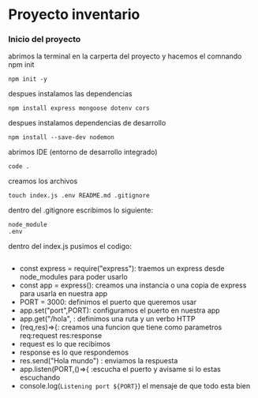 # Proyecto inventario
### Inicio del proyecto
abrimos la terminal en la carperta del proyecto y hacemos el comnando npm init

```
npm init -y 
```

despues instalamos las dependencias 

```
npm install express mongoose dotenv cors
```

despues instalamos dependencias de desarrollo

```
npm install --save-dev nodemon
```

abrimos IDE (entorno de desarrollo integrado)

```
code .
```

creamos los archivos

```
touch index.js .env README.md .gitignore
```

dentro del .gitignore escribimos lo siguiente:

```
node_module
.env
```

dentro del index.js pusimos el codigo:

```
```
- const express = require("express"): traemos un express desde node_modules para poder usarlo
- const app = express(): creamos una instancia o una copia de express para usarla en nuestra app
- PORT = 3000: definimos el puerto que queremos usar
- app.set("port",PORT): configuramos el puerto en nuestra app
- app.get("/hola", : definimos una ruta y un verbo HTTP
- (req,res)=>{: creamos una funcion que tiene como parametros req:request res:response
- request es lo que recibimos 
- response es lo que respondemos 
- res.send("Hola mundo") : enviamos la respuesta
- app.listen(PORT,()=>{ :escucha el puerto y avisame si lo estas escuchando
- console.log(`Listening port ${PORT}`) el mensaje de que todo esta bien 



